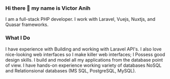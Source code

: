 ### Hi there 👋 my name is Victor Anih
I am a full-stack PHP developer. 
I work with Laravel, Vuejs, Nuxtjs, and Quasar frameworks.

### What I Do 
I have experience with Building and working with Laravel API's. 
I also love nice-looking web interfaces so I make killer web interfaces;
I Possess good design skills.
I build and model all my applications from the database point of view.
I have hands-on experience working variety of databases NoSQL and Relationsional databases (MS SQL, PostgreSQL, MySQL).

<!--I'm a full-stack PHP developer. I work with Laravel, Vuejs, Nuxtjs, and Quasar frameworks.
**Avikky/Avikky** is a ✨ _special_ ✨ repository because its `README.md` (this file) appears on your GitHub profile.


Here are some ideas to get you started:

- 🔭 I’m currently working on ...
- 🌱 I’m currently learning ...
- 👯 I’m looking to collaborate on ...
- 🤔 I’m looking for help with ...
- 💬 Ask me about ...
- 📫 How to reach me: ...
- 😄 Pronouns: ...
- ⚡ Fun fact: ...
-->
